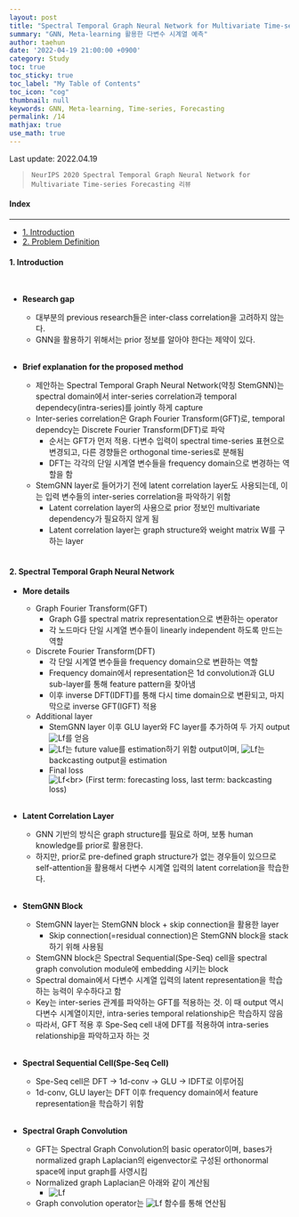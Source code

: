 ```yaml
---
layout: post
title: "Spectral Temporal Graph Neural Network for Multivariate Time-series Forecasting 리뷰"
summary: "GNN, Meta-learning 활용한 다변수 시계열 예측"
author: taehun
date: '2022-04-19 21:00:00 +0900'
category: Study
toc: true
toc_sticky: true
toc_label: "My Table of Contents"
toc_icon: "cog"
thumbnail: null
keywords: GNN, Meta-learning, Time-series, Forecasting
permalink: /14
mathjax: true
use_math: true
---
```


Last update: 2022.04.19<br>

> `NeurIPS 2020 Spectral Temporal Graph Neural Network for Multivariate Time-series Forecasting 리뷰`

#### Index
---

- [1. Introduction](#1-introduction)
- [2. Problem Definition](#2-problem-definition)


#### **1. Introduction**
  
<br>

- **Research gap**
  - 대부분의 previous research들은 inter-class correlation을 고려하지 않는다.<br>
  - GNN을 활용하기 위해서는 prior 정보를 알아야 한다는 제약이 있다.<br><br>

- **Brief explanation for the proposed method**
  - 제안하는 Spectral Temporal Graph Neural Network(약칭 StemGNN)는 spectral domain에서 inter-series correlation과 temporal dependecy(intra-series)를 jointly 하게 capture<br>
  - Inter-series correlation은 Graph Fourier Transform(GFT)로, temporal dependcy는 Discrete Fourier Transform(DFT)로 파악<br>
    - 순서는 GFT가 먼저 적용. 다변수 입력이 spectral time-series 표현으로 변경되고, 다른 경향들은 orthogonal time-series로 분해됨<br>
    - DFT는 각각의 단일 시계열 변수들을 frequency domain으로 변경하는 역할을 함<br>
  - StemGNN layer로 들어가기 전에 latent correlation layer도 사용되는데, 이는 입력 변수들의 inter-series correlation을 파악하기 위함<br>
    - Latent correlation layer의 사용으로 prior 정보인 multivariate dependency가 필요하지 않게 됨<br>
    - Latent correlation layer는 graph structure와 weight matrix W를 구하는 layer<br><br>

#### **2. Spectral Temporal Graph Neural Network**

- **More details**
  - Graph Fourier Transform(GFT)
    - Graph G를 spectral matrix representation으로 변환하는 operator<br>
    - 각 노드마다 단일 시계열 변수들이 linearly independent 하도록 만드는 역할<br>
  - Discrete Fourier Transform(DFT)
    - 각 단일 시계열 변수들을 frequency domain으로 변환하는 역할<br>
    - Frequency domain에서 representation은 1d convolution과 GLU sub-layer를 통해 feature pattern을 찾아냄<br>
    - 이후 inverse DFT(IDFT)를 통해 다시 time domain으로 변환되고, 마지막으로 inverse GFT(IGFT) 적용<br>
  - Additional layer
    - StemGNN layer 이후 GLU layer와 FC layer를 추가하여 두 가지 output ![Lf](https://latex.codecogs.com/svg.latex?\small&space;Y_i,\widehat{X_i})를 얻음<br>
    - ![Lf](https://latex.codecogs.com/svg.latex?\small&space;Y_i)는 future value를 estimation하기 위함 output이며, 
![Lf](https://latex.codecogs.com/svg.latex?\small&space;\widehat{X_i})는 backcasting output을 estimation<br>
    - Final loss<br>
      ![Lf](https://latex.codecogs.com/svg.latex?\small&space;L(\widehat{X},X;\Delta_\theta)=\sum_{t=0}^T||\widehat{X_t}-X_t||_2^2+\sum_{t=K}^T\sum_{i=1}^K||B_{t-i}(X)-X_{t-i}||_2^2)<br>
      (First term: forecasting loss, last term: backcasting loss)<br><br>

- **Latent Correlation Layer**
  - GNN 기반의 방식은 graph structure를 필요로 하며, 보통 human knowledge를 prior로 활용한다.<br>
  - 하지만, prior로 pre-defined graph structure가 없는 경우들이 있으므로 self-attention을 활용해서 다변수 시계열 입력의 latent correlation을 학습한다.<br><br>

- **StemGNN Block**
  - StemGNN layer는 StemGNN block + skip connection을 활용한 layer<br>
    - Skip connection(=residual connection)은 StemGNN block을 stack 하기 위해 사용됨<br>
  - StemGNN block은 Spectral Sequential(Spe-Seq) cell을 spectral graph convolution module에 embedding 시키는 block<br>
  - Spectral domain에서 다변수 시계열 입력의 latent representation을 학습하는 능력이 우수하다고 함<br>
  - Key는 inter-series 관계를 파악하는 GFT를 적용하는 것. 이 때 output 역시 다변수 시계열이지만, intra-series temporal relationship은 학습하지 않음<br>
  - 따라서, GFT 적용 후 Spe-Seq cell 내에 DFT를 적용하여 intra-series relationship을 파악하고자 하는 것<br><br>

- **Spectral Sequential Cell(Spe-Seq Cell)**
  - Spe-Seq cell은 DFT -> 1d-conv -> GLU -> IDFT로 이루어짐<br>
  - 1d-conv, GLU layer는 DFT 이후 frequency domain에서 feature representation을 학습하기 위함<br><br>

- **Spectral Graph Convolution**
  - GFT는 Spectral Graph Convolution의 basic operator이며, bases가 normalized graph Laplacian의 eigenvector로 구성된 orthonormal space에 input graph를 사영시킴<br>
  - Normalized graph Laplacian은 아래와 같이 계산됨<br>
    - ![Lf](https://latex.codecogs.com/svg.latex?\small&space;L=I_N-D^{-1/2}WD^{-1/2})<br>
  - Graph convolution operator는 ![Lf](https://latex.codecogs.com/svg.latex?\small&space;g_\Theta(\Lambda)) 함수를 통해 연산됨<br><br>

<br>
